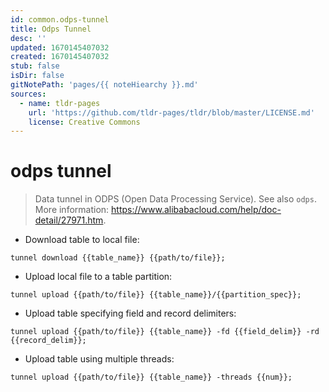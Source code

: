 ```yaml
---
id: common.odps-tunnel
title: Odps Tunnel
desc: ''
updated: 1670145407032
created: 1670145407032
stub: false
isDir: false
gitNotePath: 'pages/{{ noteHiearchy }}.md'
sources:
  - name: tldr-pages
    url: 'https://github.com/tldr-pages/tldr/blob/master/LICENSE.md'
    license: Creative Commons
---
```

# odps tunnel

> Data tunnel in ODPS (Open Data Processing Service).
> See also `odps`.
> More information: <https://www.alibabacloud.com/help/doc-detail/27971.htm>.

- Download table to local file:

`tunnel download {{table_name}} {{path/to/file}};`

- Upload local file to a table partition:

`tunnel upload {{path/to/file}} {{table_name}}/{{partition_spec}};`

- Upload table specifying field and record delimiters:

`tunnel upload {{path/to/file}} {{table_name}} -fd {{field_delim}} -rd {{record_delim}};`

- Upload table using multiple threads:

`tunnel upload {{path/to/file}} {{table_name}} -threads {{num}};`


